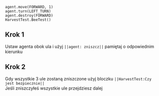 ```blocks
agent.move(FORWARD, 1)
agent.turn(LEFT_TURN)
agent.destroy(FORWARD)
HarvestTest.BeeTest()
```
## Krok 1
Ustaw agenta obok ula i użyj ``||agent: zniszcz||`` pamiętaj o odpowiednim kierunku
## Krok 2
Gdy wszystkie 3 ule zostaną zniszczone użyj bloczku ``||HarvestTest:Czy jest bezpiecznie||``<br>
Jeśli zniszczyłeś wszystkie ule przejdziesz dalej
